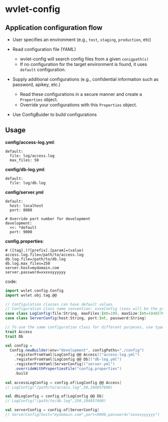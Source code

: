wvlet-config
===

## Application configuration flow

- User specifies an environment (e.g., `test`, `staging`, `production`, etc)
- Read configuration file (YAML)
  - wvlet-config will search config files from a given `conigpath(s)`
  - If no configuration for the target environment is found, it uses `default` configuration.

- Supply additional configurations (e.g., confidential information such as password, apikey, etc.)
  - Read these configurations in a secure manner and create a `Properties` object.
  - Override your configurations with this `Properties` object.

- Use ConfigBuider to build configurations


## Usage

**config/access-log.yml**:
```
default:
  file: log/access.log
  max_files: 50
```

**config/db-log.yml**:
```
default:
  file: log/db.log
```

**config/server.yml**
```
default:
  host: localhost
  port: 8080

# Override port number for development
development:
  <<: *default
  port: 9000
```

**config.properties**:
```
# ([tag].)?[prefix].[param]=(value)
access.log.file=/path/to/access.log
db.log.file=/path/to/db.log
db.log.max_files=250
server.host=mydomain.com
server.password=xxxxxyyyyyy
```

code:
```scala
import wvlet.config.Config
import wvlet.obj.tag.@@

// Configulation classes can have default values
// Configuration class name convention: xxxxConfig (xxxx will be the prefix)
case class LogConfig(file:String, maxFiles:Int=100, maxSize:Int=10485760)
case class ServerConfig(host:String, port:Int, password:String)

// To use the same configuration class for different purposes, use type tag (@@ Tag)
trait Access
trait Db

val config = 
  Config.newBuilder(env="development", configPaths="./config")
    .registerFromYaml[LogConfig @@ Access]("access-log.yml")
    .registerFromYaml[LogConfig @@ Db]("db-log.yml")
    .registerFromYaml[ServerConfig]("server.yml")
    .overrideWithPropertiesFile("config.properties")
    .build
    
val accessLogConfig = config.of[LogConfig @@ Access]
// LogConfig("/path/to/access.log",50,104857600)

val dbLogConfig = config.of[LogConfig @@ Db]
// LogConfig("/path/to/db.log",250,104857600)

val serverConfig = config.of[ServerConfig]
// ServerConfig(host="mydomain.com",port=9000,password="xxxxxyyyyyy")

```

